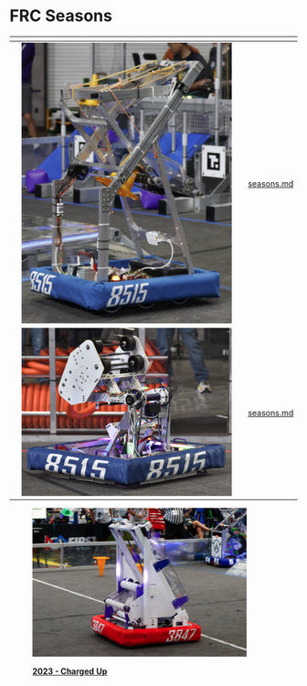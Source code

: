 # FRC Seasons

<table data-view="cards"><thead><tr><th></th><th align="center"></th><th></th><th data-type="content-ref"></th></tr></thead><tbody><tr><td></td><td align="center"><img src="../.gitbook/assets/image (2) (1) (1) (1) (1) (1).png" alt="" data-size="original"></td><td></td><td><a href="seasons.md">seasons.md</a></td></tr><tr><td></td><td align="center"><img src="../.gitbook/assets/image (1) (1) (1) (1) (1) (1) (1).png" alt="" data-size="original"></td><td></td><td><a href="seasons.md">seasons.md</a></td></tr></tbody></table>

<figure><img src="../.gitbook/assets/2023 X-Ray Robot.PNG" alt="" width="375"><figcaption><p><a href="2023-charged-up.md"><strong>2023 - Charged</strong> </a><a href="2023-charged-up.md"><strong>Up</strong></a></p></figcaption></figure>
